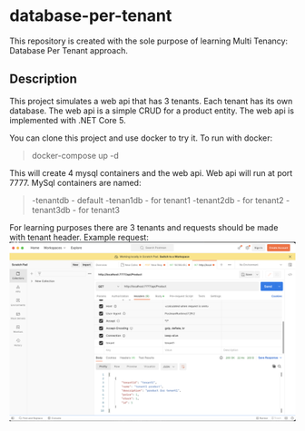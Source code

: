 # database-per-tenant
This repository is created with the sole purpose of learning Multi Tenancy: Database Per Tenant approach.


## Description
This project simulates a web api that has 3 tenants. Each tenant has its own database. The web api is a simple CRUD for a product entity. The web api is implemented with .NET Core 5.

You can clone this project and use docker to try it. To run with docker:
> docker-compose up -d

This will create 4 mysql containers and the web api. Web api will run at port 7777. MySql containers are named: <br>
> -tenantdb - default
> -tenan1db - for tenant1
> -tenant2db - for tenant2
> -tenant3db - for tenant3

For learning purposes there are 3 tenants and requests should be made with tenant header.
Example request:
![](example-request.png)
